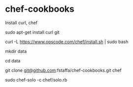 chef-cookbooks
==============
Install curl, chef

sudo apt-get install curl git

curl -L https://www.opscode.com/chef/install.sh | sudo bash

mkdir data

cd data

git clone git@github.com:fstaffa/chef-cookbooks.git chef

sudo chef-solo -c chef/solo.rb 
